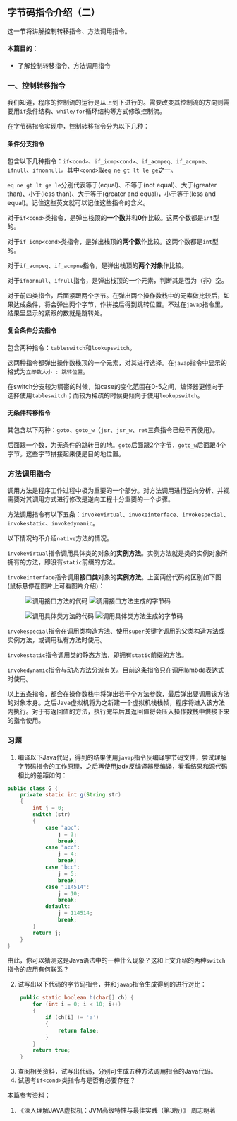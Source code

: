 ## 字节码指令介绍（二）
这一节将讲解控制转移指令、方法调用指令。

#### 本篇目的：
* 了解控制转移指令、方法调用指令

### 一、控制转移指令
我们知道，程序的控制流的运行是从上到下进行的。需要改变其控制流的方向则需要用`if`条件结构、`while/for`循环结构等方式修改控制流。

在字节码指令实现中，控制转移指令分为以下几种：
#### 条件分支指令
包含以下几种指令：`if<cond>`、`if_icmp<cond>`、`if_acmpeq`、`if_acmpne`、`ifnull`、`ifnonnull`。其中`<cond>`取`eq ne gt lt le ge`之一。

`eq ne gt lt ge le`分别代表等于(equal)、不等于(not equal)、大于(greater than)、小于(less than)、大于等于(greater and equal)，小于等于(less and equal)。记住这些英文就可以记住这些指令的含义。

对于`if<cond>`类指令，是弹出栈顶的**一个数**并和**0**作比较。这两个数都是`int`型的。

对于`if_icmp<cond>`类指令，是弹出栈顶的**两个数**作比较。这两个数都是`int`型的。

对于`if_acmpeq`、`if_acmpne`指令，是弹出栈顶的**两个对象**作比较。

对于`ifnonnull`、`ifnull`指令，是弹出栈顶的一个元素，判断其是否为（非）空。

对于前四类指令，后面紧跟两个字节。在弹出两个操作数栈中的元素做比较后，如果达成条件，将会弹出两个字节，作拼接后得到跳转位置。不过在`javap`指令里，结果里显示的紧跟的数就是跳转处。

#### 复合条件分支指令
包含两种指令：`tableswitch`和`lookupswitch`。

这两种指令都弹出操作数栈顶的一个元素，对其进行选择。在`javap`指令中显示的格式为`立即数大小 : 跳转位置`。

在switch分支较为稠密的时候，如case的变化范围在0-5之间，编译器更倾向于选择使用`tableswitch`；而较为稀疏的时候更倾向于使用`lookupswitch`。

#### 无条件转移指令
其包含以下两种：`goto`、`goto_w`（`jsr`、`jsr_w`、`ret`三条指令已经不再使用）。

后面跟一个数，为无条件的跳转目的地。`goto`后面跟2个字节，`goto_w`后面跟4个字节。这些字节拼接起来便是目的地位置。

### 方法调用指令
调用方法是程序工作过程中极为重要的一个部分。对方法调用进行逆向分析、并视需要对其调用方式进行修改是逆向工程十分重要的一个步骤。

方法调用指令有以下五条：`invokevirtual`、`invokeinterface`、`invokespecial`、`invokestatic`、`invokedynamic`。

以下情况均不介绍`native`方法的情况。

`invokevirtual`指令调用具体类的对象的**实例方法**。实例方法就是类的实例对象所拥有的方法，即没有`static`前缀的方法。

`invokeinterface`指令调用**接口类**对象的**实例方法**。上面两份代码的区别如下图(鼠标悬停在图片上可看图片介绍)：

<figure class="thumbnails">
    <img src="part2/chapter4/pic/code1.png" alt="调用接口方法的代码" title="调用接口方法代码">
    <img src="part2/chapter4/pic/bytecode1.png" alt="调用接口方法生成的字节码" title="调用接口方法生成的字节码">
</figure>

<figure class="thumbnails">
    <img src="part2/chapter4/pic/code2.png" alt="调用具体类方法的代码" title="调用具体类方法的代码">
    <img src="part2/chapter4/pic/bytecode2.png" alt="调用具体类方法生成的字节码" title="调用具体类方法生成的字节码">
</figure>

`invokespecial`指令在调用类构造方法、使用`super`关键字调用的父类构造方法或实例方法，或调用私有方法时使用。

`invokestatic`指令调用类的静态方法，即拥有`static`前缀的方法。

`invokedynamic`指令与动态方法分派有关。目前这条指令只在调用lambda表达式时使用。

以上五条指令，都会在操作数栈中将弹出若干个方法参数，最后弹出要调用该方法的对象本身。之后Java虚拟机将为之新建一个虚拟机栈栈帧，程序将进入该方法内执行。对于有返回值的方法，执行完毕后其返回值将会压入操作数栈中供接下来的指令使用。

### 习题
1. 编译以下Java代码，得到的结果使用`javap`指令反编译字节码文件，尝试理解字节码指令的工作原理，之后再使用jadx反编译器反编译，看看结果和源代码相比的差距如何：
```java
public class G {
    private static int g(String str)
    {
        int j = 0;
        switch (str)
        {
            case "abc":
                j = 3;
                break;
            case "acc":
                j = 4;
                break;
            case "bcc":
                j = 5;
                break;
            case "114514":
                j = 10;
                break;
            default:
                j = 114514;
                break;
        }
        return j;
    }
}
```
由此，你可以猜测这是Java语法中的一种什么现象？这和上文介绍的两种`switch`指令的应用有何联系？

2. 试写出以下代码的字节码指令，并和`javap`指令生成得到的进行对比：
```java
    public static boolean h(char[] ch) {
        for (int i = 0; i < 10; i++)
        {
            if (ch[i] != 'a')
            {
                return false;
            }
        }
        return true;
    }
```

3. 查阅相关资料，试写出代码，分别可生成五种方法调用指令的Java代码。
4. 试思考`if<cond>`类指令与是否有必要存在？

本篇参考资料：
1. 《深入理解JAVA虚拟机：JVM高级特性与最佳实践（第3版）》 周志明著

